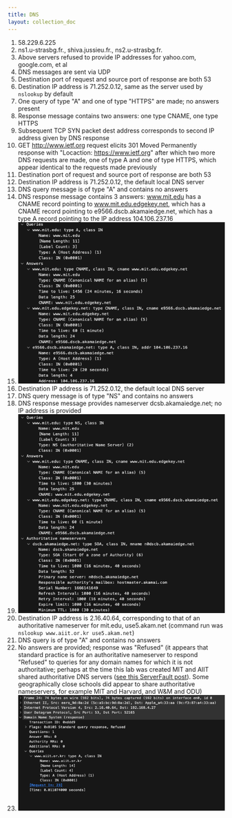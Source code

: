 ```yaml
---
title: DNS
layout: collection_doc
---
```


1. 58.229.6.225
2. ns1.u-strasbg.fr., shiva.jussieu.fr., ns2.u-strasbg.fr.
3. Above servers refused to provide IP addresses for yahoo.com, google.com, et al
4. DNS messages are sent via UDP
5. Destination port of request and source port of response are both 53
6. Destination IP address is 71.252.0.12, same as the server used by `nslookup` by default
7. One query of type "A" and one of type "HTTPS" are made; no answers present
8. Response message contains two answers: one type CNAME, one type HTTPS
9. Subsequent TCP SYN packet dest address corresponds to second IP address given by DNS response
10. GET http://www.ietf.org request elicits 301 Moved Permanently response with "Locaction: https://www.ietf.org" after which two more DNS requests are made, one of type A and one of type HTTPS, which appear identical to the requests made previously
11. Destination port of request and source port of response are both 53
12. Destination IP address is 71.252.0.12, the default local DNS server
13. DNS query message is of type "A" and contains no answers
14. DNS response message contains 3 answers: www.mit.edu has a CNAME record pointing to www.mit.edu.edgekey.net, which has a CNAME record pointing to e9566.dscb.akamaiedge.net, which has a type A record pointing to the IP address 104.106.237.16
15. ![DNS response 1](/assets/dns_response_1.png)
16. Destination IP address is 71.252.0.12, the default local DNS server
17. DNS query message is of type "NS" and contains no answers
18. DNS response message provides nameserver dcsb.akamaiedge.net; no IP address is provided
19. ![DNS response 2](/assets/dns_response_2.png)
20. Destination IP address is 2.16.40.64, corresponding to that of an authoritative nameserver for mit.edu, use5.akam.net (command run was `nslookup www.aiit.or.kr use5.akam.net`)
21. DNS query is of type "A" and contains no answers
22. No answers are provided; response was "Refused" (it appears that standard practice is for an authoritative nameserver to respond "Refused" to queries for any domain names for which it is not authoritative; perhaps at the time this lab was created MIT and AIIT shared authoritative DNS servers ([see this ServerFault post](https://serverfault.com/questions/892622/what-rfc-encourages-dns-servers-to-reply-refused-to-queries-for-unknown-domains)). Some geographically close schools did appear to share authoritative nameservers, for example MIT and Harvard, and W&M and ODU)
23. ![DNS response 2](/assets/dns_response_3.png)
